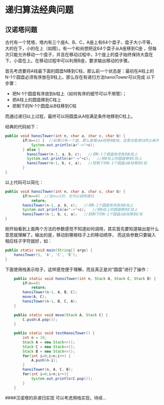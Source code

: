 递归算法经典问题
=========================

汉诺塔问题
-------------------------
古代有一个梵塔，塔内有三个座A、B、C，A座上有64个盘子，盘子大小不等，大的在下，小的在上（如图）。有一个和尚想把这64个盘子从A座移到C座
，但每次只能允许移动一个盘子，并且在移动过程中，3个座上的盘子始终保持大盘在下，小盘在上。在移动过程中可以利用B座，要求输出移动的步骤。

首先考虑要将A柱最下面的圆盘N移到C柱，那么前一个状态是：最初在A柱上的N-1个圆盘必须有序放在B柱上。那么存在有递归方法hanoiTower可以完成
以下步骤：
* 把N-1个圆盘有序放到b柱上（如何有序的细节可以不用管）；
* 把A柱上的圆盘移到C柱上
* 把剩下的N-1个圆盘从B柱移到C柱

而通过递归以上过程，最终可以将圆盘从A柱满足条件地移到C柱上。

经典的代码如下：
```java
public void hanoiTower(int n, char a, char c, char b) {
		if(n==1) {  //如果只有一个盘，那么直接从A柱移到B柱。这里也是递归终止条件
			System.out.println(a+"->"+c);
		} else {
		  hanoiTower(n-1, a, b, c);   //把N-1个圆盘有序放到b柱上
		  System.out.println(a+"->"+c);   //把A柱上的圆盘移到C柱上
		  hanoiTower(n-1, b, c, a);   //把剩下的N-1个圆盘从B柱移到C柱
		}
}
```

以上代码可以简化：
```java
public void hanoiTower(int n, char a, char c, char b) {
		if(n==0)  //当n==1时，也可以调用递归
			return;
		hanoiTower(n-1, a, b, c);   //把N-1个圆盘有序放到b柱上
		System.out.println(a+"->"+c);   //把A柱上的圆盘移到C柱上
	  	hanoiTower(n-1, b, c, a);   //把剩下的N-1个圆盘从B柱移到C柱
}
```

刚开始看到上面两个方法的参数感觉不知道如何调用，其实首先要知道输出是什么意思就理解了。输出的是，移动到哪根柱子上的移动顺序，
而这些参数只要输入相应柱子字符就好，如：
```java
public static void main(String[] args) {
  	hanoiTower(5, 'A', 'C', 'B');
}
```

下面使用栈表示柱子，这样感觉便于理解，而且真正是对“圆盘”进行了操作：
```java
	public static void hanoiTower(int n, Stack A, Stack C, Stack B) {
		if(n==0)
			return;
		hanoiTower(n-1, A, B, C);
		move(A, C);
		hanoiTower(n-1, B, C, A);
	}
	
	public static void move(Stack A, Stack C) {
		C.push(A.pop());
	}
	
	public static void testHanoiTower() {
		int n = 10;
		Stack A = new Stack<>();
		Stack C = new Stack<>();
		Stack B = new Stack<>();
		for(int i=0;i<n;i++) {
			A.push(n-i);
		}
		hanoiTower(n, A, C, B);
		for(int i=0;i<n;i++){
			System.out.println(C.pop());
		}
	}
```

####汉诺塔的非递归实现
可以考虑用栈实现，待续...



